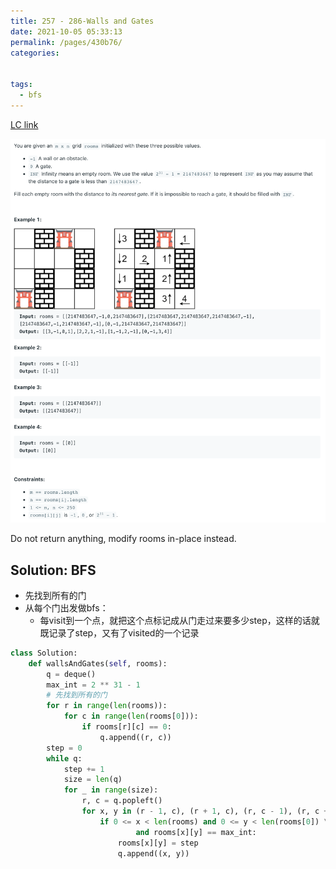 ```yaml
---
title: 257 - 286-Walls and Gates
date: 2021-10-05 05:33:13
permalink: /pages/430b76/
categories:
  

tags:
  - bfs
---
```

[LC link](https://leetcode.com/problems/walls-and-gates/)

![](https://raw.githubusercontent.com/emmableu/image/master/286-0.png)

Do not return anything, modify rooms in-place instead.

## Solution: BFS
- 先找到所有的门
- 从每个门出发做bfs：
  - 每visit到一个点，就把这个点标记成从门走过来要多少step，这样的话就既记录了step，又有了visited的一个记录
```python
class Solution:
    def wallsAndGates(self, rooms):
        q = deque()
        max_int = 2 ** 31 - 1
        # 先找到所有的门
        for r in range(len(rooms)):
            for c in range(len(rooms[0])):
                if rooms[r][c] == 0:
                    q.append((r, c))
        step = 0
        while q:
            step += 1
            size = len(q)
            for _ in range(size):
                r, c = q.popleft()
                for x, y in (r - 1, c), (r + 1, c), (r, c - 1), (r, c + 1):
                    if 0 <= x < len(rooms) and 0 <= y < len(rooms[0]) \
                            and rooms[x][y] == max_int:
                        rooms[x][y] = step
                        q.append((x, y))
```
